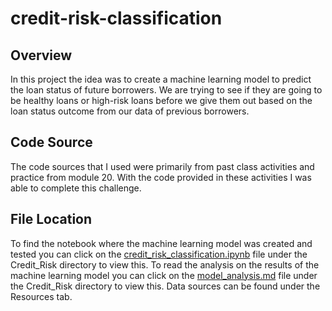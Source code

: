 # credit-risk-classification

## Overview
In this project the idea was to create a machine learning model to predict the loan status of future borrowers. We are trying to see if they are going to be healthy loans or high-risk loans before we give them out based on the loan status outcome from our data of previous borrowers.

## Code Source
The code sources that I used were primarily from past class activities and practice from module 20. With the code provided in these activities I was able to complete this challenge.

## File Location
To find the notebook where the machine learning model was created and tested you can click on the [credit_risk_classification.ipynb](Credit_Risk/credit_risk_classification.ipynb) file under the Credit_Risk directory to view this. To read the analysis on the results of the machine learning model you can click on the [model_analysis.md](Credit_Risk/model_analysis.md) file under the Credit_Risk directory to view this. Data sources can be found under the Resources tab.